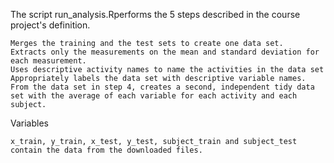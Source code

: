

The script run_analysis.Rperforms the 5 steps described in the course project's definition.

    Merges the training and the test sets to create one data set.
    Extracts only the measurements on the mean and standard deviation for each measurement.
    Uses descriptive activity names to name the activities in the data set
    Appropriately labels the data set with descriptive variable names.
    From the data set in step 4, creates a second, independent tidy data set with the average of each variable for each activity and each subject.
    
Variables

    x_train, y_train, x_test, y_test, subject_train and subject_test contain the data from the downloaded files.
   

